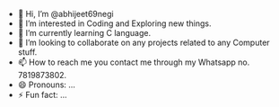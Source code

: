 - 👋 Hi, I’m @abhijeet69negi
- 👀 I’m interested in Coding and Exploring new things.
- 🌱 I’m currently learning C language.
- 💞️ I’m looking to collaborate on any projects related to any Computer stuff.
- 📫 How to reach me you contact me through my Whatsapp no. 7819873802.
- 😄 Pronouns: ...
- ⚡ Fun fact: ...

<!---
abhijeet69negi/abhijeet69negi is a ✨ special ✨ repository because its `README.md` (this file) appears on your GitHub profile.
You can click the Preview link to take a look at your changes.
--->
